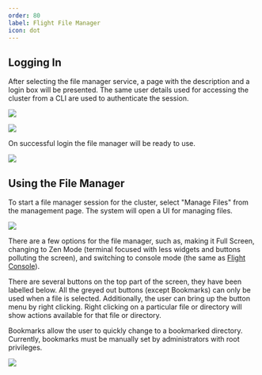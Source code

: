 ```yaml
---
order: 80
label: Flight File Manager
icon: dot
---
```


## Logging In

After selecting the file manager service, a page with the description and a login box will be presented. The same user details used for accessing the cluster from a CLI are used to authenticate the session.

![](/images/flight_web_filemanager_login.png)

![](/images/flight_web_login.png)

On successful login the file manager will be ready to use.

![](/images/flight_web_filemanager_ready.png)

## Using the File Manager

To start a file manager session for the cluster, select "Manage Files" from the management page. The system will open a UI for managing files.

![](/images/flight_web_filemanager_files.png)

There are a few options for the file manager, such as, making it Full Screen, changing to Zen Mode (terminal focused with less widgets and buttons polluting the screen), and switching to console mode (the same as [Flight Console](/USE/working_with_web_suite/flight_console.md)).

There are several buttons on the top part of the screen, they have been labelled below. All the greyed out buttons (except Bookmarks) can only be used when a file is selected. Additionally, the user can bring up the button menu by right clicking. Right clicking on a particular file or directory will show actions available for that file or directory.

Bookmarks allow the user to quickly change to a bookmarked directory. Currently, bookmarks must be manually set by administrators with root privileges. 


![](/images/flight_web_filemanager_buttons.png)